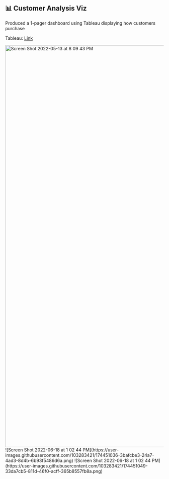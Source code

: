 ## 📊 Customer Analysis Viz

Produced a 1-pager dashboard using Tableau displaying how customers purchase 

Tableau: [Link]([[https://public.tableau.com/app/profile/a.kia/viz/GlobalPerfromance1_0/GlobalPerformanceDashboard?publish=yes](https://public.tableau.com/app/profile/a.kia/viz/CustomerAnalysis_16555721786550/Dashboard2)](https://public.tableau.com/app/profile/a.kia/viz/CustomerAnalysis2_0/Dashboard2))

<img width="1278" alt="Screen Shot 2022-05-13 at 8 09 43 PM" src="https://user-images.githubusercontent.com/103283421/168405252-02799075-cf72-4f71-a313-d2d29eb06cc4.png">
![Screen Shot 2022-06-18 at 1 02 44 PM](https://user-images.githubusercontent.com/103283421/174451036-3bafcbe3-24a7-4ad3-8d4b-6b93f5486d6a.png)
![Screen Shot 2022-06-18 at 1 02 44 PM](https://user-images.githubusercontent.com/103283421/174451049-33da7cb5-811d-46f0-acff-365b8557fb8a.png)

